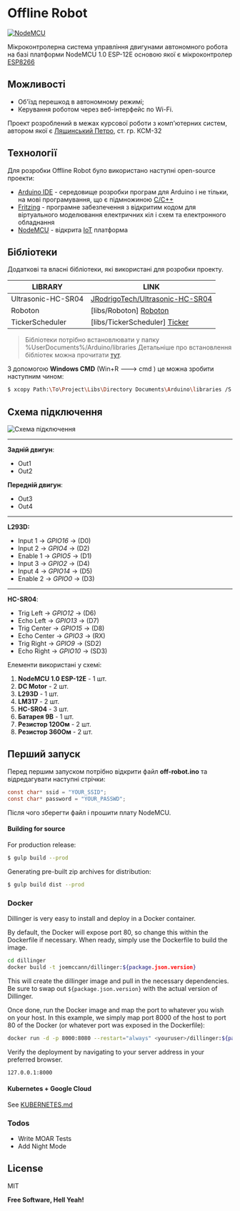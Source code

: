 # Offline Robot

[![NodeMCU](http://visystem.ddns.net:7442/imagenes/nodemcu-logos.png)](https://nodesource.com/products/nsolid)

Мікроконтролерна система управління двигунами автономного робота на базі платформи NodeMCU 1.0 ESP-12E основою якої є мікроконтролер [ESP8266](https://ru.wikipedia.org/wiki/ESP8266)

## Можливості

  - Об'їзд перешкод в автономному режимі;
  - Керування роботом через веб-інтерфейс по Wi-Fi.


Проект розроблений в межах курсової роботи з комп'ютерних систем, автором якої є [Лящинський Петро](https://www.linkedin.com/in/rainbowmrx/), ст. гр. КСМ-32

## Технології

Для розробки Offline Robot було використано наступні open-source проекти:

* [Arduino IDE](https://www.arduino.cc/) - середовище розробки програм для Arduino і не тільки, на мові програмування, що є підмножиною [C/C++](https://uk.wikipedia.org/wiki/C%2B%2B)
* [Fritzing](http://fritzing.org/home/) - програмне забезпечення з відкритим кодом для віртуального моделювання електричних кіл і схем та електронного обладнання
* [NodeMCU](https://github.com/nodemcu/nodemcu-firmware) - відкрита [IoT](https://ru.wikipedia.org/wiki/%D0%98%D0%BD%D1%82%D0%B5%D1%80%D0%BD%D0%B5%D1%82_%D0%B2%D0%B5%D1%89%D0%B5%D0%B9) платформа 

## Бібліотеки

Додаткові та власні бібліотеки, які використані для розробки проекту.

| LIBRARY | LINK |
| ------ | ------ |
| Ultrasonic-HC-SR04 | [JRodrigoTech/Ultrasonic-HC-SR04](https://github.com/JRodrigoTech/Ultrasonic-HC-SR04) |
| Roboton | [libs/Roboton] [Roboton] |
| TickerScheduler | [libs/TickerScheduler] [Ticker] |

> Бібліотеки потрібно встановлювати у папку
> %UserDocuments%/Arduino/libraries
> Детальніше про встановлення бібліотек можна прочитати [тут](http://arduino.ua/ru/guide/Libraries).

З допомогою **Windows CMD** (Win+R ---> cmd ) це можна зробити наступним чином:
```sh
$ xcopy Path:\To\Project\Libs\Directory Documents\Arduino\libraries /S
```

## Схема підключення

![Схема підключення](https://bytebucket.org/Rainbow-MRX/off-robot/raw/77597cc638fb3b88a39a59cf9581fa18817b0bb5/fritzing-tpl/off-robot.png)
***
**Задній двигун**:

  - Out1
  - Out2

**Передній двигун**:

  - Out3
  - Out4
***
**L293D:**

 - Input 1 -> *GPIO16* -> (D0)
 - Input 2 -> *GPIO4* -> (D2)
 - Enable 1 -> *GPIO5* -> (D1)
 - Input 3 -> *GPIO2* -> (D4)
 - Input 4 -> *GPIO14* -> (D5)
 - Enable 2 -> *GPIO0* -> (D3)
***
**HC-SR04**:

 - Trig Left -> *GPIO12* -> (D6)
 - Echo Left -> *GPIO13* -> (D7)
 - Trig Center -> *GPIO15* -> (D8)
 - Echo Center -> *GPIO3* -> (RX)
 - Trig Right -> *GPIO9* -> (SD2)
 - Echo Right -> *GPIO10* -> (SD3)

Елементи використані у схемі:

   1. **NodeMCU 1.0 ESP-12E** - 1 шт.
   2. **DC Motor** - 2 шт.
   3. **L293D** - 1 шт.
   4. **LM317** - 2 шт.
   5. **HC-SR04** - 3 шт.
   6. **Батарея 9В** - 1 шт.
   7. **Резистор 120Ом** - 2 шт.
   8. **Резистор 360Ом** - 2 шт.

## Перший запуск

Перед першим запуском потрібно відкрити файл **off-robot.ino** та відредагувати наступні стрічки:

```c
const char* ssid = "YOUR_SSID";
const char* password = "YOUR_PASSWD";
```
Після чого зберегти файл і прошити плату NodeMCU.

#### Building for source
For production release:
```sh
$ gulp build --prod
```
Generating pre-built zip archives for distribution:
```sh
$ gulp build dist --prod
```
### Docker
Dillinger is very easy to install and deploy in a Docker container.

By default, the Docker will expose port 80, so change this within the Dockerfile if necessary. When ready, simply use the Dockerfile to build the image.

```sh
cd dillinger
docker build -t joemccann/dillinger:${package.json.version}
```
This will create the dillinger image and pull in the necessary dependencies. Be sure to swap out `${package.json.version}` with the actual version of Dillinger.

Once done, run the Docker image and map the port to whatever you wish on your host. In this example, we simply map port 8000 of the host to port 80 of the Docker (or whatever port was exposed in the Dockerfile):

```sh
docker run -d -p 8000:8080 --restart="always" <youruser>/dillinger:${package.json.version}
```

Verify the deployment by navigating to your server address in your preferred browser.

```sh
127.0.0.1:8000
```

#### Kubernetes + Google Cloud

See [KUBERNETES.md](https://github.com/joemccann/dillinger/blob/master/KUBERNETES.md)


### Todos

 - Write MOAR Tests
 - Add Night Mode

License
----

MIT


**Free Software, Hell Yeah!**

[//]: # (These are reference links used in the body of this note and get stripped out when the markdown processor does its job. There is no need to format nicely because it shouldn't be seen. Thanks SO - http://stackoverflow.com/questions/4823468/store-comments-in-markdown-syntax)


   [Roboton]: <https://bitbucket.org/Rainbow-MRX/off-robot/src//libs/Roboton/?at=master>
   [Ticker]: <https://github.com/Toshik/TickerScheduler>

